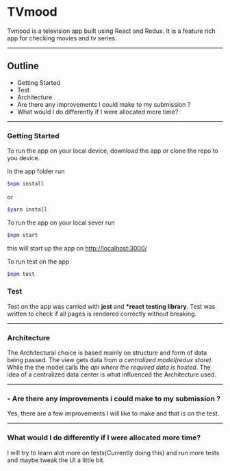 # TVmood

Tvmood is a television app built using React and Redux. It is a feature rich app for checking movies and tv series.

---

## Outline

- Getting Started
- Test
- Architecture
- Are there any improvements I could make to my submission ?
- What would I do differently if I were allocated more time?

---

### Getting Started

To run the app on your local device, download the app or clone the repo to you device.

In the app folder run

```bash
$npm install
```

or

```bash
$yarn install
```

To run the app on your local sever run

```bash
$npm start
```

this will start up the app on [http://localhost:3000/](http://localhost:3000/)

To run test on the app

```bash
$npm test
```

### Test

Test on the app was carried with **jest** and **\*react testing library**. Test was written to check if all pages is rendered correctly without breaking.

---

### Architecture

The Architectural choice is based mainly on structure and form of data being passed. The view gets data from _a centralized model(redux store)_. While the the model calls the _api where the required data is hosted_. The idea of a centralized data center is what influenced the Architecture used.

---

### - Are there any improvements i could make to my submission ?

Yes, there are a few improvements I will like to make and that is on the test.

---

### What would I do differently if I were allocated more time?

I will try to learn alot more on tests(Currently doing this) and run more tests and maybe tweak the UI a little bit.
